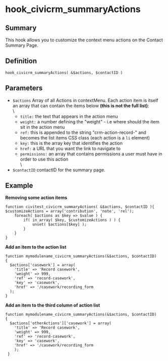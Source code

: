 # hook_civicrm_summaryActions

## Summary

This hook allows you to customize the context menu actions on the Contact
Summary Page.

## Definition

    hook_civicrm_summaryActions( &$actions, $contactID )

## Parameters

-   `$actions` Array of all Actions in contextMenu. Each action item is
    itself an array that can contain the items below **(this is not the
    full list)**:\
     \
    -   `title:` the text that appears in the action menu
    -   `weight:` a number defining the "weight" - i.e where should the
        item sit in the action menu
    -   `ref:` this is appended to the string "crm-action-record-" and
        becomes the list items CSS class (each action is a `li` element)
    -   `key:` this is the array key that identifies the action
    -   `href:` a URL that you want the link to navigate to
    -   `permissions:` an array that contains permissions a user must
        have in order to use this action\
         \
-   `$contactID` contactID for the summary page.

## Example

**Removing some action items**

    function civitest_civicrm_summaryActions( &$actions, $contactID ){
    $customizeActions = array('contribution', 'note', 'rel');
        foreach( $actions as $key => $value ) {
            if( in_array( $key, $customizeActions ) ) {
                unset( $actions[$key] );
            }
        }
    }

**Add an item to the action list**

    function mymodulename_civicrm_summaryActions(&$actions, $contactID)
    {
      $actions['casework'] = array(
        'title' => 'Record casework',
        'weight' => 999,
        'ref' => 'record-casework',
        'key' => 'casework',
        'href' => '/casework/recording_form
      );
    }

**Add an item to the third column of action list**

    function mymodulename_civicrm_summaryActions(&$actions, $contactID)
    {
      $actions['otherActions']['casework'] = array(
        'title' => 'Record casework',
        'weight' => 999,
        'ref' => 'record-casework',
        'key' => 'casework',
        'href' => '/casework/recording_form
        );
     }
